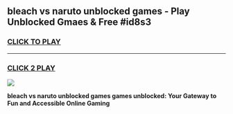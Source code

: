 
## bleach vs naruto unblocked games - Play Unblocked Gmaes & Free #id8s3
<h3>
<a href="https://news.freeplayer.one?title=bleach_vs_naruto_unblocked_games&ref=03M">CLICK TO PLAY</a></h3>
<hr>

<h3>
<a href="https://news.freeplayer.one?title=bleach_vs_naruto_unblocked_games&ref=03M">CLICK 2 PLAY</a>
  
</h3>

<a href="https://news.freeplayer.one?title=bleach_vs_naruto_unblocked_games&ref=03M"><img src="https://clearcache.store/games.png"></a>


**bleach vs naruto unblocked games games unblocked: Your Gateway to Fun and Accessible Online Gaming**
